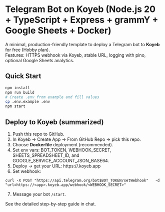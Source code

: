 # Telegram Bot on Koyeb (Node.js 20 + TypeScript + Express + grammY + Google Sheets + Docker)

A minimal, production-friendly template to deploy a Telegram bot to **Koyeb** for free (Hobby plan).  
Features: HTTPS webhook via Koyeb, stable URL, logging with pino, optional Google Sheets analytics.

## Quick Start

```bash
npm install
npm run build
# Create .env from example and fill values
cp .env.example .env
npm start
```

## Deploy to Koyeb (summarized)
1) Push this repo to GitHub.  
2) In Koyeb → Create App → From GitHub Repo → pick this repo.  
3) Choose **Dockerfile** deployment (recommended).  
4) Set env vars: BOT_TOKEN, WEBHOOK_SECRET, SHEETS_SPREADSHEET_ID, and GOOGLE_SERVICE_ACCOUNT_JSON_BASE64.  
5) Deploy → get your URL: https://<app>.koyeb.app  
6) Set webhook:
```
curl -X POST "https://api.telegram.org/bot$BOT_TOKEN/setWebhook"   -d "url=https://<app>.koyeb.app/webhook/<WEBHOOK_SECRET>"
```
7) Message your bot `/start`.

See the detailed step-by-step guide in chat.
